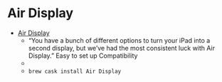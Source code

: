 # Air Display
- [Air Display](https://avatron.com/applications/air-display/)
  -  “You have a bunch of different options to turn your iPad into a second display, but we’ve had the most consistent luck with Air Display.” Easy to set up Compatibility
  - 
  - `brew cask install Air Display`
